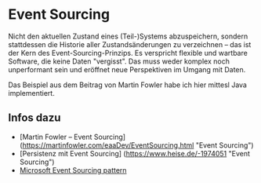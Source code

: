 # Event Sourcing

Nicht den aktuellen Zustand eines (Teil-)Systems abzuspeichern, sondern stattdessen die Historie aller Zustandsänderungen zu verzeichnen – das ist der Kern des Event-Sourcing-Prinzips. Es verspricht flexible und wartbare Software, die keine Daten "vergisst". Das muss weder komplex noch unperformant sein und eröffnet neue Perspektiven im Umgang mit Daten.

Das Beispiel aus dem Beitrag von Martin Fowler habe ich hier mittesl Java implementiert.

## Infos dazu
* [Martin Fowler – Event Sourcing] (https://martinfowler.com/eaaDev/EventSourcing.html "Event Sourcing")
* [Persistenz mit Event Sourcing] (https://www.heise.de/-1974051 "Event Sourcing") 
* [Microsoft Event Sourcing pattern](https://docs.microsoft.com/en-us/azure/architecture/patterns/event-sourcing "Event Sourcing")


